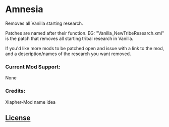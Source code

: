# Amnesia
Removes all Vanilla starting research. 

Patches are named after their function. EG: "Vanilla_NewTribeResearch.xml" is the patch that removes all starting tribal research in Vanilla.

If you'd like more mods to be patched open and issue with a link to the mod, and a description/names of the research you want removed.

### Current Mod Support:
None

### Credits:
Xiapher-Mod name idea

## [License](https://creativecommons.org/licenses/by-nc-sa/4.0/)
